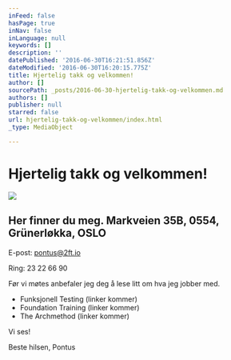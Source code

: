 ```yaml
---
inFeed: false
hasPage: true
inNav: false
inLanguage: null
keywords: []
description: ''
datePublished: '2016-06-30T16:21:51.856Z'
dateModified: '2016-06-30T16:20:15.775Z'
title: Hjertelig takk og velkommen!
author: []
sourcePath: _posts/2016-06-30-hjertelig-takk-og-velkommen.md
authors: []
publisher: null
starred: false
url: hjertelig-takk-og-velkommen/index.html
_type: MediaObject

---
```

# Hjertelig takk og velkommen!
![](https://the-grid-user-content.s3-us-west-2.amazonaws.com/7e7f4bd9-b445-4f15-8ba1-473e8530dcfa.jpg)

## Her finner du meg. Markveien 35B, 0554, Grünerløkka, OSLO

E-post: [pontus@2ft.io][0]

Ring: 23 22 66 90

Før vi møtes anbefaler jeg deg å lese litt om hva jeg jobber med. 

* Funksjonell Testing (linker kommer)
* Foundation Training (linker kommer)
* The Archmethod (linker kommer)

Vi ses!

Beste hilsen, Pontus

[0]: mailto:pontus@2ft.io